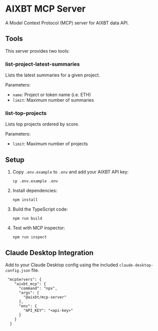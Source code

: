 # AIXBT MCP Server

A Model Context Protocol (MCP) server for AIXBT data API.

## Tools

This server provides two tools:

### list-project-latest-summaries

Lists the latest summaries for a given project.

Parameters:
- `name`: Project or token name (i.e. ETH)
- `limit`: Maximum number of summaries

### list-top-projects

Lists top projects ordered by score.

Parameters:
- `limit`: Maximum number of projects

## Setup

1. Copy `.env.example` to `.env` and add your AIXBT API key:
   ```
   cp .env.example .env
   ```

2. Install dependencies:
   ```
   npm install
   ```

3. Build the TypeScript code:
   ```
   npm run build
   ```

4. Test with MCP inspector:
   ```
   npm run inspect
   ```

## Claude Desktop Integration

Add to your Claude Desktop config using the included `claude-desktop-config.json` file.
```
 "mcpServers": {
    "aixbt_mcp": {
      "command": "npx",
      "args": [
        "@aixbt/mcp-server"
      ],
      "env": {
        "API_KEY": "<api-key>"
      }
    }
  }
```
